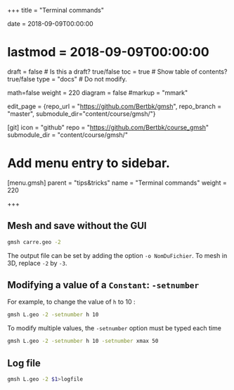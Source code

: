 +++
title = "Terminal commands"

date = 2018-09-09T00:00:00
# lastmod = 2018-09-09T00:00:00

draft = false  # Is this a draft? true/false
toc = true  # Show table of contents? true/false
type = "docs"  # Do not modify.

math=false
weight = 220
diagram = false
#markup = "mmark"


edit_page = {repo_url = "https://github.com/Bertbk/gmsh", repo_branch = "master", submodule_dir="content/course/gmsh/"}

[git]
  icon = "github"
  repo = "https://github.com/Bertbk/course_gmsh"
  submodule_dir = "content/course/gmsh/"
  

# Add menu entry to sidebar.
[menu.gmsh]
  parent = "tips&tricks"
  name = "Terminal commands"
  weight = 220

+++

## Mesh and save without the GUI

```bash
gmsh carre.geo -2
```
The output file can be set by adding the option `-o NomDuFichier`. To mesh in 3D, replace `-2` by `-3`.

##  Modifying a value of a `Constant`: `-setnumber`

For example, to change the value of `h` to 10 :
```bash
gmsh L.geo -2 -setnumber h 10
```
To modify multiple values, the `-setnumber` option must be typed each time
```bash
gmsh L.geo -2 -setnumber h 10 -setnumber xmax 50
```

## Log file

```bash
gmsh L.geo -2 $1>logfile
```
